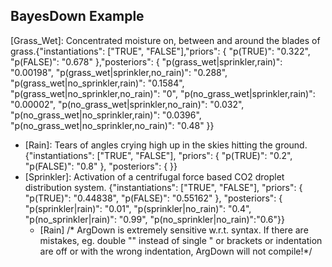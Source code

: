 ## BayesDown Example


[Grass_Wet]: Concentrated moisture on, between and around the blades of grass.{"instantiations": ["TRUE", "FALSE"],"priors": {                "p(TRUE)": "0.322",                "p(FALSE)": "0.678"               },"posteriors": {                  "p(grass_wet|sprinkler,rain)": "0.00198",                     "p(grass_wet|sprinkler,no_rain)": "0.288",                     "p(grass_wet|no_sprinkler,rain)": "0.1584",                     "p(grass_wet|no_sprinkler,no_rain)": "0",                     "p(no_grass_wet|sprinkler,rain)": "0.00002",                     "p(no_grass_wet|sprinkler,no_rain)": "0.032",                     "p(no_grass_wet|no_sprinkler,rain)": "0.0396",                     "p(no_grass_wet|no_sprinkler,no_rain)": "0.48"                     }}
  + [Rain]: Tears of angles crying high up in the skies hitting the ground.		{"instantiations": ["TRUE", "FALSE"],		"priors": {		                "p(TRUE)": "0.2",		                "p(FALSE)": "0.8"		               },		"posteriors": {		                     }}
  + [Sprinkler]: Activation of a centrifugal force based CO2 droplet distribution system.	{"instantiations": ["TRUE", "FALSE"],	"priors": {	                "p(TRUE)": "0.44838",	                "p(FALSE)": "0.55162"	               },	"posteriors": {	                     "p(sprinkler|rain)": "0.01",	                     "p(sprinkler|no_rain)": "0.4",	                     "p(no_sprinkler|rain)": "0.99",	                     "p(no_sprinkler|no_rain)":"0.6"}}
    + [Rain]
/* ArgDown is extremely sensitive w.r.t. syntax. If there are mistakes, eg. double "" instead of single " or brackets or indentation are off or with the wrong indentation, ArgDown will not compile!*/
